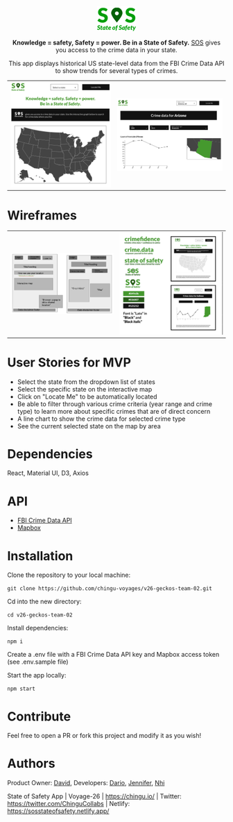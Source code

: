 
<p align="center">
  <img src="./public/logo_readme.png">
</p>

<p align="center">
  <span style="font-weight: bold">Knowledge = safety, Safety = power. Be in a State of Safety.</span>
  <a href="[https://stateofsafety.netlify.app/](https://sosstateofsafety.netlify.app/)" target="_blank">SOS</a> gives you access to the crime data in your state.
</p>

<p align="center">
  This app displays historical US state-level data from the FBI Crime Data API to show trends for several types of crimes.
</p>

<table>
  <tr>
      <td vlign="center">
        <img src="public/readme1.png" alt="readme1">
      </td>
      <td vlign="center">
        <img src="public/readme2.png" alt="readme2">
      </td>
    </tr>
</table>

# Wireframes
<table>
  <tr>
      <td vlign="center">
        <img src="public/wireframe1.png" alt="wireframe1">
      </td>
      <td vlign="center">
        <img src="public/wireframe2.png" alt="wireframe2">
      </td>
    </tr>
</table>

# User Stories for MVP
- Select the state from the dropdown list of states
- Select the specific state on the interactive map
- Click on "Locate Me" to be automatically located
- Be able to filter through various crime criteria (year range and crime type) to learn more about specific crimes that are of direct concern
- A line chart to show the crime data for selected crime type
- See the current selected state on the map by area

# Dependencies
React, Material UI, D3, Axios

# API
- [FBI Crime Data API](https://cde.ucr.cjis.gov/LATEST/webapp/#/pages/docApi)
- [Mapbox](https://www.mapbox.com/)

# Installation
Clone the repository to your local machine:

```
git clone https://github.com/chingu-voyages/v26-geckos-team-02.git
```

Cd into the new directory:

```
cd v26-geckos-team-02
```

Install dependencies:

```
npm i
```

Create a .env file with a FBI Crime Data API key and Mapbox access token (see .env.sample file)

Start the app locally:

```
npm start
```
# Contribute
Feel free to open a PR or fork this project and modify it as you wish!
# Authors
Product Owner: [David](), Developers: [Dario](https://github.com/theborgh), [Jennifer](https://github.com/spicysos), [Nhi](https://github.com/nhi-ngo)

State of Safety App | Voyage-26 | https://chingu.io/ | Twitter: https://twitter.com/ChinguCollabs | Netlify: https://sosstateofsafety.netlify.app/
